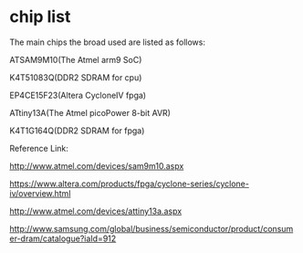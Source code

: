 # chip list
The main chips the broad used are listed as follows:

ATSAM9M10(The Atmel arm9 SoC)

K4T51083Q(DDR2 SDRAM for cpu)

EP4CE15F23(Altera CycloneIV fpga)

ATtiny13A(The Atmel picoPower 8-bit AVR)

K4T1G164Q(DDR2 SDRAM for fpga)

Reference Link:

http://www.atmel.com/devices/sam9m10.aspx

https://www.altera.com/products/fpga/cyclone-series/cyclone-iv/overview.html

http://www.atmel.com/devices/attiny13a.aspx

http://www.samsung.com/global/business/semiconductor/product/consumer-dram/catalogue?iaId=912

